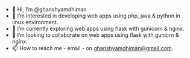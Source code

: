 - 👋 Hi, I’m @ghanshyamdhiman
- 👀 I’m interested in developing web apps using php, java & python in linux environment.
- 🌱 I’m currently exploring web apps using flask with gunicorn & nginx.
- 💞️ I’m looking to collaborate on web apps using flask with gunicrn & nginx.
- 📫 How to reach me - email - on ghanshyamdhiman@gmail.com.

<!---
ghanshyamdhiman/ghanshyamdhiman is a ✨ special ✨ repository because its `README.md` (this file) appears on your GitHub profile.
You can click the Preview link to take a look at your changes.
--->
